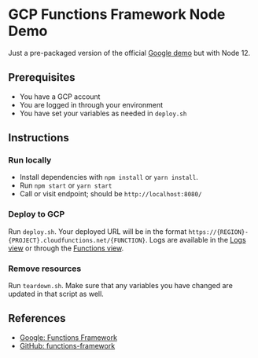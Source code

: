 # GCP Functions Framework Node Demo

Just a pre-packaged version of the official [Google demo](https://cloud.google.com/functions/docs/functions-framework) but with Node 12.

## Prerequisites

- You have a GCP account
- You are logged in through your environment
- You have set your variables as needed in `deploy.sh`

## Instructions

### Run locally

- Install dependencies with `npm install` or `yarn install`.
- Run `npm start` or `yarn start`
- Call or visit endpoint; should be `http://localhost:8080/`

### Deploy to GCP

Run `deploy.sh`. Your deployed URL will be in the format `https://{REGION}-{PROJECT}.cloudfunctions.net/{FUNCTION}`. Logs are available in the [Logs view](https://console.cloud.google.com/logs/query) or through the [Functions view](https://console.cloud.google.com/functions/list).

### Remove resources

Run `teardown.sh`. Make sure that any variables you have changed are updated in that script as well.

## References

- [Google: Functions Framework](https://cloud.google.com/functions/docs/functions-framework)
- [GitHub: functions-framework](https://github.com/GoogleCloudPlatform/functions-framework)

